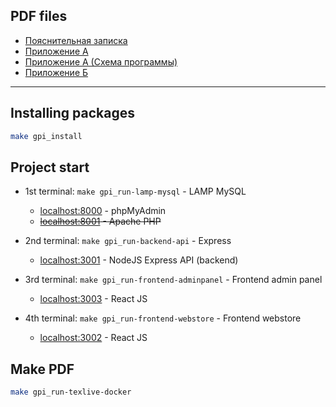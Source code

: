 ## PDF files

- [Пояснительная записка](https://github.com/Pavel-Innokentevich-Galanin/gpi_coursework5/raw/pdf/gpi_coursework4_pz.pdf)
- [Приложение А](https://github.com/Pavel-Innokentevich-Galanin/gpi_coursework5/raw/pdf/gpi_coursework4_a.pdf)
- [Приложение А (Схема программы)](https://github.com/Pavel-Innokentevich-Galanin/gpi_coursework5/raw/pdf/gpi_coursework4_a_programPlan.pdf)
- [Приложение Б](https://github.com/Pavel-Innokentevich-Galanin/gpi_coursework5/raw/pdf/gpi_coursework4_b.pdf)

---

## Installing packages

```bash
make gpi_install
```

## Project start

- 1st terminal: `make gpi_run-lamp-mysql` - LAMP MySQL
    - [localhost:8000](http://localhost:8000) - phpMyAdmin
    - ~~[localhost:8001](http://localhost:8001) - Apache PHP~~

- 2nd terminal: `make gpi_run-backend-api` - Express
    - [localhost:3001](http:localhost:3001) - NodeJS Express API (backend)

- 3rd terminal: `make gpi_run-frontend-adminpanel` - Frontend admin panel
    - [localhost:3003](http:localhost:3003) - React JS

- 4th terminal: `make gpi_run-frontend-webstore` - Frontend webstore
    - [localhost:3002](http:localhost:3002) - React JS

## Make PDF

```bash
make gpi_run-texlive-docker
```
